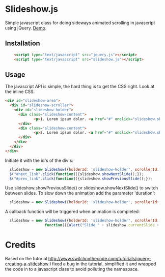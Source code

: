 Slideshow.js
============

Simple javascript class for doing sideways animated scrolling in javascript using jQuery.
<a href="http://thomasfl.github.com/slideshow.html">Demo</a>.

## Installation ##

```html
    <script type="text/javascript" src="jquery.js"></script>
    <script type="text/javascript" src="slideshow.js"></script>
```

## Usage ##

The javascript API is simple, the hard thing is to get the CSS right. Look at the inline CSS.

```html
<div id="slideshow-area">
  <div id="slideshow-scroller">
    <div id="slideshow-holder">
      <div class="slideshow-content">
             <p>1. Lorem ipsum dolor. <a href="#" onclick="slideshow.showNextSlide();">Next</a></p>
      </div>
      <div class="slideshow-content">
             <p>2. Lorem ipsum dolor. <a href="#" onclick="slideshow.showNextSlide();">Next</a></p>
      </div>
    </div>
  </div>
</div>
```

Initiate it with the id's of the div's:

```javascript
  slideshow = new Slideshow({holderId: 'slideshow-holder', scrollerId: 'slideshow-scroller', contentClass: 'slideshow-content'});
  $("#next_link".click(function(){slideshow.showNextSlide();});
  $("#prev_link".click(function(){slideshow.showPreviousSlide();});
```

Use slideshow.showPreviousSlide() or slideshow.showNextSlide() to switch between slides. To slow down the animation
add the parameter 'duration':

```javascript
  slideshow = new Slideshow({holderId: 'slideshow-holder', scrollerId: 'slideshow-scroller', contentClass: 'slideshow-content', duration: 1000});
```

A callback function will be triggered when animation is completed:

```javascript
  slideshow = new Slideshow({holderId: 'slideshow-holder', scrollerId: 'slideshow-scroller', contentClass: 'slideshow-content'},
                  function(){alert("Slide " + slideshow.currentSlide + " of " + slideshow.totalSlides );} );
```


Credits
=======
Based on the tutorial http://www.switchonthecode.com/tutorials/jquery-creating-a-slideshow
I fixed a bug in the tutorial, simplified it and wrapped the code in to a javascript class to
avoid polluting the namespace.

